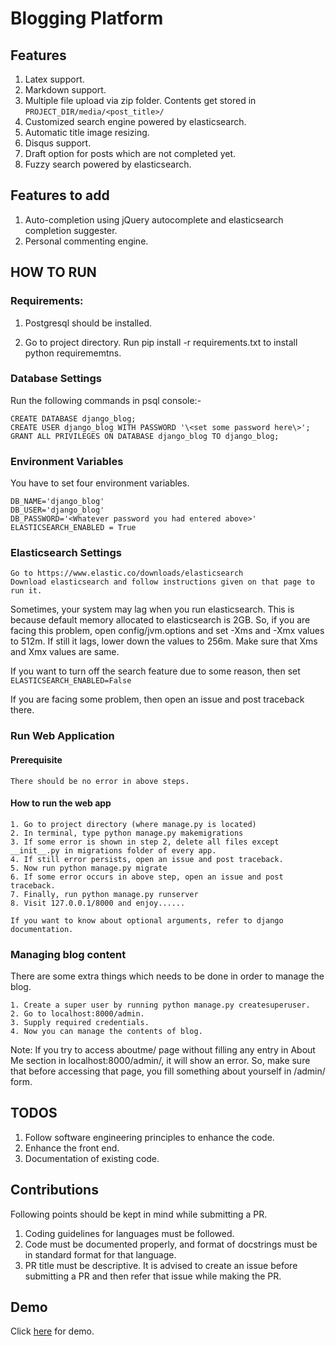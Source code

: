 # Blogging Platform

## Features

1. Latex support.
2. Markdown support.
3. Multiple file upload via zip folder. Contents get stored in `PROJECT_DIR/media/<post_title>/`
4. Customized search engine powered by elasticsearch.
5. Automatic title image resizing.
6. Disqus support.
7. Draft option for posts which are not completed yet.
8. Fuzzy search powered by elasticsearch.

 
## Features to add
1. Auto-completion using jQuery autocomplete and elasticsearch completion suggester.
2. Personal commenting engine.


## HOW TO RUN 

### Requirements:

1. Postgresql should be installed.

2. Go to project directory. Run pip install -r requirements.txt to install python requirememtns.

### Database Settings

Run the following commands in psql console:-

    CREATE DATABASE django_blog;
    CREATE USER django_blog WITH PASSWORD '\<set some password here\>';
    GRANT ALL PRIVILEGES ON DATABASE django_blog TO django_blog;
    
### Environment Variables

You have to set four environment variables.

    DB_NAME='django_blog'
    DB_USER='django_blog'
    DB_PASSWORD='<Whatever password you had entered above>'
    ELASTICSEARCH_ENABLED = True
    
    
### Elasticsearch Settings

    Go to https://www.elastic.co/downloads/elasticsearch
    Download elasticsearch and follow instructions given on that page to run it.

Sometimes, your system may lag when you run elasticsearch. This is because default memory allocated to elasticsearch is 
2GB. So, if you are facing this problem, open config/jvm.options and set -Xms and -Xmx values to 512m. If still it lags,
lower down the values to 256m. Make sure that Xms and Xmx values are same.

If you want to turn off the search feature due to some reason, then set `ELASTICSEARCH_ENABLED=False`

If you are facing some problem, then open an issue and post traceback there.   
### Run Web Application

#### Prerequisite
  
    There should be no error in above steps.
 
#### How to run the web app
 
    1. Go to project directory (where manage.py is located)
    2. In terminal, type python manage.py makemigrations
    3. If some error is shown in step 2, delete all files except __init__.py in migrations folder of every app.
    4. If still error persists, open an issue and post traceback.
    5. Now run python manage.py migrate
    6. If some error occurs in above step, open an issue and post traceback.
    7. Finally, run python manage.py runserver
    8. Visit 127.0.0.1/8000 and enjoy......
    
    If you want to know about optional arguments, refer to django documentation.

### Managing blog content
    
There are some extra things which needs to be done in order to manage the blog.

    1. Create a super user by running python manage.py createsuperuser.
    2. Go to localhost:8000/admin.
    3. Supply required credentials.
    4. Now you can manage the contents of blog.

Note: If you try to access aboutme/ page without filling any entry in About Me section in localhost:8000/admin/, 
it will show an error. So, make sure that before accessing that page, you fill something about yourself in /admin/ 
form.

## TODOS

1. Follow software engineering principles to enhance the code.
2. Enhance the front end.
3. Documentation of existing code.

## Contributions

Following points should be kept in mind while submitting a PR.
1. Coding guidelines for languages must be followed.
2. Code must be documented properly, and format of docstrings must be in standard 
format for that language.
3. PR title must be descriptive. It is advised to create an issue before submitting a PR and then 
refer that issue while making the PR.

## Demo

Click [here](http://techalert.me) for demo.
